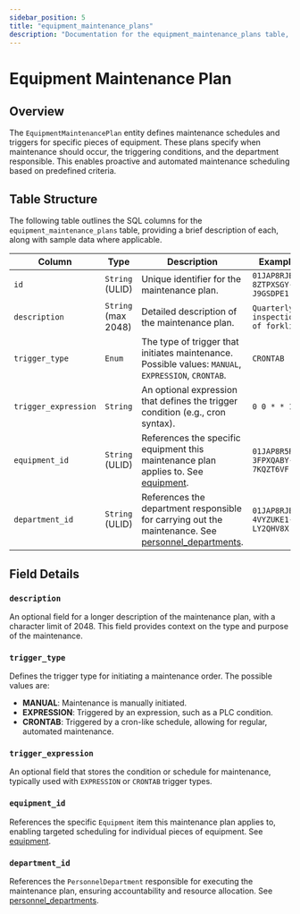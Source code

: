 ```yaml
---
sidebar_position: 5
title: "equipment_maintenance_plans"
description: "Documentation for the equipment_maintenance_plans table, outlining its columns and structure."
---
```


# Equipment Maintenance Plan

## Overview

The `EquipmentMaintenancePlan` entity defines maintenance schedules and triggers for specific pieces of equipment. These
plans specify when maintenance should occur, the triggering conditions, and the department responsible. This enables
proactive and automated maintenance scheduling based on predefined criteria.

## Table Structure

The following table outlines the SQL columns for the `equipment_maintenance_plans` table, providing a brief description
of each, along with sample data where applicable.

| Column               | Type                | Description                                                                                                                                       | Example                            |
|----------------------|---------------------|---------------------------------------------------------------------------------------------------------------------------------------------------|------------------------------------|
| `id`                 | `String` (ULID)     | Unique identifier for the maintenance plan.                                                                                                       | `01JAP8RJBN-8ZTPXSGY-J9GSDPE1`     |
| `description`        | `String` (max 2048) | Detailed description of the maintenance plan.                                                                                                     | `Quarterly inspection of forklift` |
| `trigger_type`       | `Enum`              | The type of trigger that initiates maintenance. Possible values: `MANUAL`, `EXPRESSION`, `CRONTAB`.                                               | `CRONTAB`                          |
| `trigger_expression` | `String`            | An optional expression that defines the trigger condition (e.g., cron syntax).                                                                    | `0 0 * * 1`                        |
| `equipment_id`       | `String` (ULID)     | References the specific equipment this maintenance plan applies to. See [equipment](../equipment-model/equipment.md).                             | `01JAP8R5RT-3FPXQABY-7KQZT6VF`     |
| `department_id`      | `String` (ULID)     | References the department responsible for carrying out the maintenance. See [personnel_departments](../personnel-model/personnel_departments.md). | `01JAP8RJBN-4VYZUKE1-LY2QHV8X`     |

## Field Details

### `description`

An optional field for a longer description of the maintenance plan, with a character limit of 2048. This field provides
context on the type and purpose of the maintenance.

### `trigger_type`

Defines the trigger type for initiating a maintenance order. The possible values are:

- **MANUAL**: Maintenance is manually initiated.
- **EXPRESSION**: Triggered by an expression, such as a PLC condition.
- **CRONTAB**: Triggered by a cron-like schedule, allowing for regular, automated maintenance.

### `trigger_expression`

An optional field that stores the condition or schedule for maintenance, typically used with `EXPRESSION` or `CRONTAB`
trigger types.

### `equipment_id`

References the specific `Equipment` item this maintenance plan applies to, enabling targeted scheduling for individual
pieces of equipment. See [equipment](../equipment-model/equipment.md).

### `department_id`

References the `PersonnelDepartment` responsible for executing the maintenance plan, ensuring accountability and
resource allocation. See [personnel_departments](../personnel-model/personnel_departments.md).